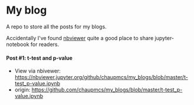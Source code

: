 # My blog

A repo to store all the posts for my blogs.

Accidentally I've found  [nbviewer](https://nbviewer.jupyter.org/) quite a good place to share jupyter-notebook for readers.

#### Post #1: t-test and p-value
- View via nbivewer: https://nbviewer.jupyter.org/github/chaupmcs/my_blogs/blob/master/t-test_p-value.ipynb
- origin: https://github.com/chaupmcs/my_blogs/blob/master/t-test_p-value.ipynb



